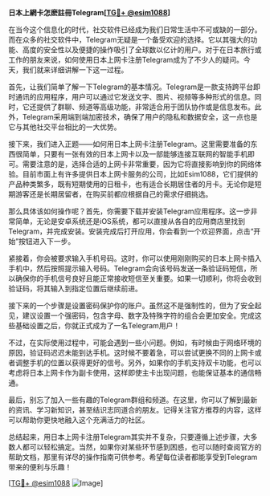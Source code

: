 **日本上網卡怎麽註冊Telegram[[TG💪+ @esim1088](https://t.me/s/esim1088)]**

在当今这个信息化的时代，社交软件已经成为我们日常生活中不可或缺的一部分。而在众多的社交软件中，Telegram无疑是一个备受欢迎的选择。它以其强大的功能、高度的安全性以及便捷的操作吸引了全球数以亿计的用户。对于在日本旅行或工作的朋友来说，如何使用日本上网卡注册Telegram成为了不少人的疑问。今天，我们就来详细讲解一下这一过程。

首先，让我们简单了解一下Telegram的基本情况。Telegram是一款支持跨平台即时通讯的应用程序，用户可以通过它发送文字、图片、视频等多种形式的信息。同时，它还提供了群聊、频道等高级功能，非常适合用于团队协作或是信息发布。此外，Telegram采用端到端加密技术，确保了用户的隐私和数据安全，这一点也是它与其他社交平台相比的一大优势。

接下来，我们进入正题——如何用日本上网卡注册Telegram。这里需要准备的东西很简单，只要有一张有效的日本上网卡以及一部能够连接互联网的智能手机即可。需要注意的是，选择合适的上网卡非常重要，因为它将直接影响到你的网络体验。目前市面上有许多提供日本上网卡服务的公司，比如Esim1088，它们提供的产品种类繁多，既有短期使用的日租卡，也有适合长期居住者的月卡。无论你是短期游客还是长期居留者，在购买前都应根据自己的需求仔细挑选。

那么具体该如何操作呢？首先，你需要下载并安装Telegram应用程序。这一步非常简单，无论是安卓系统还是iOS系统，都可以直接从各自的应用商店里找到Telegram，并完成安装。安装完成后打开应用，你会看到一个欢迎界面，点击“开始”按钮进入下一步。

紧接着，你会被要求输入手机号码。这时，你可以使用刚刚购买的日本上网卡插入手机中，然后按照提示输入号码。Telegram会向该号码发送一条验证码短信，所以确保你的手机信号良好且能正常接收短信至关重要。如果一切顺利，你将会收到验证码，将其输入到指定位置后继续前进。

接下来的一个步骤是设置密码保护你的账户。虽然这不是强制性的，但为了安全起见，建议设置一个强密码，包含字母、数字及特殊字符的组合会更加安全。完成这些基础设置之后，你就正式成为了一名Telegram用户！

不过，在实际使用过程中，可能会遇到一些小问题。例如，有时候由于网络环境的原因，验证码迟迟未能到达手机。这时候不要着急，可以尝试更换不同的上网卡或者调整手机的位置以获得更好的信号。另外，如果你的手机支持双卡功能，也可以考虑将日本上网卡作为副卡使用，这样即使主卡出现问题，也能保证基本的通信畅通。

最后，别忘了加入一些有趣的Telegram群组和频道。在这里，你可以了解到最新的资讯、学习新知识，甚至结识志同道合的朋友。记得关注官方推荐的内容，这样可以帮助你更快地融入这个充满活力的社区。

总结起来，用日本上网卡注册Telegram其实并不复杂，只要遵循上述步骤，大多数人都可以轻松搞定。当然，如果你对某些环节感到困惑，也可以随时查阅官方的帮助文档，那里有详尽的操作指南可供参考。希望每位读者都能享受到Telegram带来的便利与乐趣！

[[TG💪+ @esim1088](https://t.me/s/esim1088) ![Image](https://i.postimg.cc/4NQfJmqS/Snipaste-2025-05-13-00-14-12.png)]